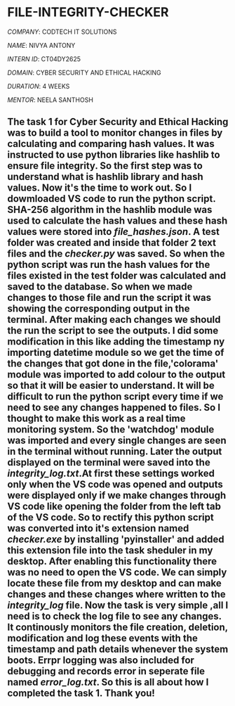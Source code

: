 # FILE-INTEGRITY-CHECKER

*COMPANY*: CODTECH IT SOLUTIONS

*NAME*: NIVYA ANTONY

*INTERN ID*: CT04DY2625

*DOMAIN*: CYBER SECURITY AND ETHICAL HACKING

*DURATION*: 4 WEEKS

*MENTOR*: NEELA SANTHOSH

## The task 1 for Cyber Security and Ethical Hacking was to build a tool to monitor changes in files by calculating and comparing hash values. It was instructed to use python libraries like hashlib to ensure file integrity. So the first step was to understand what is hashlib library and hash values. Now it's the time to work out. So I dowmloaded VS code to run the python script. SHA-256 algorithm in the hashlib module was used to calculate the hash values and these hash values were stored into *file_hashes.json*. A test folder was created and inside that folder 2 text files and the *checker.py* was saved. So when the python script was run the hash values for the files existed in the test folder was calculated and saved to the database. So when we made changes to those file and run the script it was showing the corresponding output in the terminal. After making each changes we should the run the script to see the outputs. I did some modification in this like adding the timestamp ny importing datetime module so we get the time of the changes that got done in the file,'colorama' module was imported to add colour to the output so that it will be easier to understand. It will be difficult to run the python script every time if we need to see any changes happened to files. So I thought to make this work as a real time monitoring system. So the 'watchdog' module was imported and every single changes are seen in the terminal without running. Later the output displayed on the terminal were saved into the *integrity_log.txt*.At first these settings worked only when the VS code was opened and outputs were displayed only if we make changes through VS code like opening the folder from the left tab of the VS code. So to rectify this python script was converted into it's extension named *checker.exe* by installing 'pyinstaller' and added this extension file into the task sheduler in my desktop. After enabling this functionality there was no need to open the VS code. We can simply locate these file from my desktop and can make changes and these changes where written to the *integrity_log* file. Now the task is very simple ,all I need is to check the log file to see any changes. It continously monitors the file creation, deletion, modification and log these events with the timestamp and path details whenever the system boots. Errpr logging was also included for debugging and records error in seperate file named *error_log.txt*. So this is all about how I completed the task 1. Thank you!
